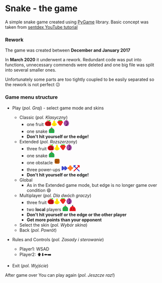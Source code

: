 # Snake - the game

A simple snake game created using [PyGame](www.pygame.org) library.
Basic concept was taken from [sentdex YouTube tutorial](https://www.youtube.com/watch?v=ujOTNg17LjI&list=PLQVvvaa0QuDdLkP8MrOXLe_rKuf6r80KO&index=1)

### Rework
The game was created between **December and January 2017**

In **March 2020** it underwent a rework. Redundant code was put into functions, unnecessary commends were deleted and one big file was split into several smaller ones.

Unfortunately some parts are too tightly coupled to be easily separated so the rework is not perfect :confused:

### Game menu structure
* Play (_pol. Graj_) - select game mode and skins
    * Classic (_pol. Klasyczny_)
        * one fruit ![fruit](graphics/fruit1.png)![fruit](graphics/fruit2.png)![fruit](graphics/fruit3.png)![fruit](graphics/fruit4.png)
        * one snake ![snake](graphics/head1.png)
        * **Don't hit yourself or the edge!**
    * Extended (_pol. Rozszerzony_)
        * three fruit ![fruit](graphics/fruit1.png)![fruit](graphics/fruit2.png)![fruit](graphics/fruit3.png)![fruit](graphics/fruit4.png)
        * one snake ![snake](graphics/head1.png)
        * one obstacle ![obstacle](graphics/obstacle.png)
        * three power-ups ![powerUp](graphics/speed.png)![powerUp](graphics/bonus.png)![powerUp](graphics/shift.png)
        * **Don't hit yourself or the edge!**
    * Global
        * As in the Extended game mode, but edge is no longer game over condition :smile:
    * Multiplayer (_pol. Dla dwóch graczy_)
        * three fruit ![fruit](graphics/fruit1.png)![fruit](graphics/fruit2.png)![fruit](graphics/fruit3.png)![fruit](graphics/fruit4.png)
        * two **local** players ![snake](graphics/head1.png) ![snake](graphics/head2.png)
        * **Don't hit yourself or the edge or the other player**
        * **Get more points than your opponent**
    * Select the skin (_pol. Wybór skina_)
    * Back (_pol. Powrót_)
    
* Rules and Controls (_pol. Zasady i sterowanie_)
    * Player1: WSAD
    * Player2: :arrow_up::arrow_down::arrow_left::arrow_right:
* Exit (_pol. Wyjście_)

After game over You can play again (_pol. Jeszcze raz!_)
